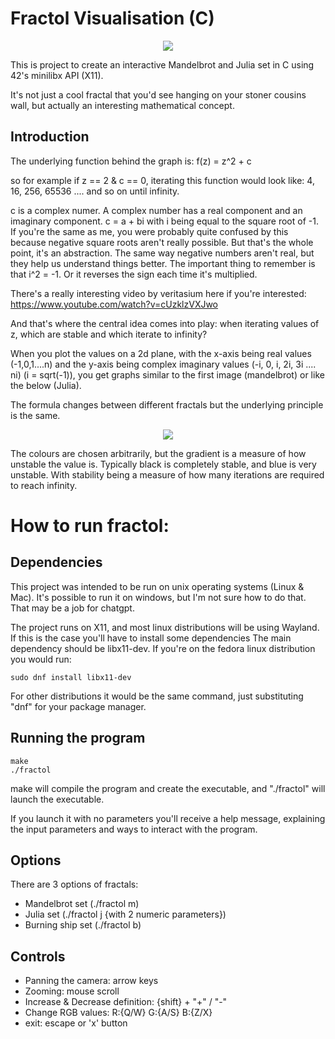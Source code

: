 # Fractol Visualisation (C)

<p align="center">
  <img src="https://upload.wikimedia.org/wikipedia/commons/thumb/2/21/Mandel_zoom_00_mandelbrot_set.jpg/1280px-Mandel_zoom_00_mandelbrot_set.jpg" />
</p>

This is project to create an interactive Mandelbrot and Julia set in C using 42's minilibx API (X11).

It's not just a cool fractal that you'd see hanging on your stoner cousins wall, but actually an interesting mathematical concept.

## Introduction

The underlying function behind the graph is:
  f(z) = z^2 + c

so for example if z == 2 & c == 0, iterating this function would look like:
  4, 16, 256, 65536 .... and so on until infinity.

c is a complex numer. A complex number has a real component and an imaginary component. c = a + bi with i being equal to the square root of -1.
If you're the same as me, you were probably quite confused by this because negative square roots aren't really possible. But that's the whole point, it's an abstraction.
The same way negative numbers aren't real, but they help us understand things better.
The important thing to remember is that i^2 = -1. Or it reverses the sign each time it's multiplied.

There's a really interesting video by veritasium here if you're interested:
https://www.youtube.com/watch?v=cUzklzVXJwo

And that's where the central idea comes into play:
  when iterating values of z, which are stable and which iterate to infinity?

When you plot the values on a 2d plane, with the x-axis being real values (-1,0,1....n)
and the y-axis being complex imaginary values (-i, 0, i, 2i, 3i .... ni) (i = sqrt(-1)), you get graphs similar to the first image (mandelbrot) or like the below (Julia).

The formula changes between different fractals but the underlying principle is the same.

<p align="center">
  <img src="https://upload.wikimedia.org/wikipedia/commons/thumb/3/36/JuliaSet.35.png/1920px-JuliaSet.35.png" />
</p>

The colours are chosen arbitrarily, but the gradient is a measure of how unstable the value is. Typically black is completely stable, and blue is very unstable. With stability being a measure of how many iterations are required to reach infinity.

# How to run fractol:

## Dependencies
This project was intended to be run on unix operating systems (Linux & Mac). It's possible to run it on windows, but I'm not sure how to do that. That may be a job for chatgpt.

The project runs on X11, and most linux distributions will be using Wayland. If this is the case you'll have to install some dependencies
The main dependency should be libx11-dev.
If you're on the fedora linux distribution you would run:
```
sudo dnf install libx11-dev
```
For other distributions it would be the same command, just substituting "dnf" for your package manager.

## Running the program
```
make
./fractol
```
make will compile the program and create the executable, and "./fractol" will launch the executable. 

If you launch it with no parameters you'll receive a help message, explaining the input parameters and ways to interact with the program.

## Options
There are 3 options of fractals:
- Mandelbrot set (./fractol m)
- Julia set (./fractol j {with 2 numeric parameters})
- Burning ship set (./fractol b)

## Controls
- Panning the camera: arrow keys
- Zooming: mouse scroll
- Increase & Decrease definition: {shift} + "+" / "-"
- Change RGB values: R:{Q/W} G:{A/S} B:{Z/X}
- exit: escape or 'x' button
